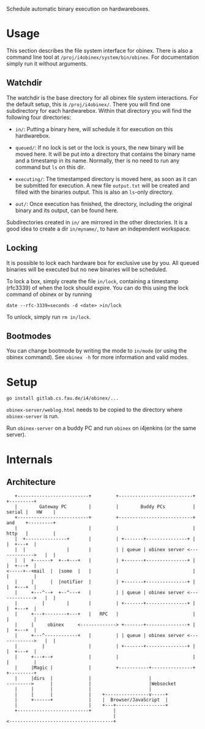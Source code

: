 Schedule automatic binary execution on hardwareboxes.

# Usage
This section describes the file system interface for obinex. There is also a
command line tool at `/proj/i4obinex/system/bin/obinex`. For documentation
simply run it without arguments.

## Watchdir
The watchdir is the base directory for all obinex file system interactions. For
the default setup, this is `/proj/i4obinex/`. There you will find one
subdirectory for each hardwarebox. Within that directory you will find the
following four directories:

- `in/`: Putting a binary here, will schedule it for execution on this
   hardwarebox.

- `queued/`: If no lock is set or the lock is yours, the new binary will be moved
  here. It will be put into a directory that contains the binary name and a
  timestamp in its name. Normally, ther is no need to run any command but `ls`
  on this dir.

- `executing/`: The timestamped directory is moved here, as soon as it can be
  submitted for execution. A new file `output.txt` will be created and filled
  with the binaries output. This is also an `ls`-only directory.

- `out/`: Once execution has finished, the directory, including the original
  binary and its output, can be found here.

Subdirectories created in `in/` are mirrored in the other directories. It is a
good idea to create a dir `in/myname/`, to have an independent workspace.

## Locking
It is possible to lock each hardware box for exclusive use by you. All queued
binaries will be executed but no new binaries will be scheduled.

To lock a box, simply create the file `in/lock`, containing a timestamp
(rfc3339) of when the lock should expire. You can do this using the lock command
of obinex or by running

    date --rfc-3339=seconds -d <date> >in/lock

To unlock, simply run `rm in/lock`.

## Bootmodes

You can change bootmode by writing the mode to `in/mode` (or using the obinex
command). See `obinex -h` for more information and valid modes.

# Setup

    go install gitlab.cs.fau.de/i4/obinex/...

`obinex-server/weblog.html` needs to be copied to the directory where
`obinex-server` is run.

Run `obinex-server` on a buddy PC and run `obinex` on i4jenkins (or the same
server).

# Internals

## Architecture

       +--------------------------+         +---------------------------+        +---------+
       |        Gateway PC        |         |        Buddy PCs          | serial |   HW    |
       +--------------------------+         +---------------------------+ and    +---------+
       |                          |         |                           | http   |         |
       |  +---------------+       |         | +-------+---------------+ |        |  +---+  |
       |  |               |       |         | | queue | obinex server <------------->   |  |
       |  |  +------+  +--+---+   |         | +-------+---------------+ |        |  +---+  |
    <-----+--+mail  |  |some  |   |         |                           |        |         |
       |     |      |  |notifier  |         | +-------+---------------+ |        |  +---+  |
       |     +---^--+  +--^---+   |         | | queue | obinex server <------------->   |  |
       |         |        |       |         | +-------+---------------+ |        |  +---+  |
       |     +---+--------+---+   |   RPC   |                           |        |         |
       |     |     obinex     <-------------> +-------+---------------+ |        |  +---+  |
       |     +---^------------+   |         | | queue | obinex server <------------->   |  |
       |         |                |         | +-------+---------------+ |        |  +---+  |
       |     +---+--+             |         |                           |        |         |
       |     |Magic |             |         +-----------+---------------+        +---------+
       |     |dirs  |             |                     |
    --------->      |             |                     |Websocket
       |     |      |             |                     |
       |     |      |             |    +----------------v-----+
       |     +------+             |    |  Browser/JavaScript  |
       |                          |    +---+------------------+
       +--------------------------+        |
                                           |
    <--------------------------------------+
